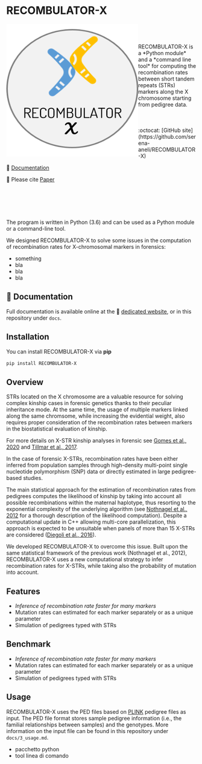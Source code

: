 # RECOMBULATOR-X

<p align="center">
  <img align="left" width="350" height="350" src="docs/assets/images/LOGO.png">
</p>
<br/>
<br/>
<br/>
RECOMBULATOR-X is a *Python module* and a *command line tool* for computing the recombination rates between short tandem repeats (STRs) markers along the X chromosome starting from pedigree data.
<br/>
<br/>
<br/>
<br/>
:octocat: [GitHub site](https://github.com/serena-aneli/RECOMBULATOR-X)

:open_book: [Documentation](https://serena-aneli.github.io/RECOMBULATOR-X/)

:page_facing_up: Please cite [Paper]()

<br/>
<br/>
<br/>
<br/>


The program is written in Python (3.6) and can be used as a Python module or a command-line tool. 

We designed RECOMBULATOR-X to solve some issues in the computation of recombination rates for X-chromosomal markers in forensics:

* something
* bla
* bla
* bla


## :open_book: Documentation
Full documentation is available online at the :open_book: [dedicated website](https://serena-aneli.github.io/RECOMBULATOR-X/), or in this repository under ```docs```.


## Installation

You can install RECOMBULATOR-X via **pip**

```bash
pip install RECOMBULATOR-X
```


## Overview

STRs located on the X chromosome are a valuable resource for solving complex kinship cases in forensic genetics thanks to their peculiar inheritance mode. At the same time, the usage of multiple markers linked along the same chromsome, while increasing the evidential weight, also requires proper consideration of the recombination rates between markers in the biostatistical evaluation of kinship.

For more details on X-STR kinship analyses in forensic see [Gomes et al., 2020](https://www.frontiersin.org/articles/10.3389/fgene.2020.00926/full) and [Tillmar et al., 2017](https://www.sciencedirect.com/science/article/pii/S1872497317301126?via%3Dihub).

In the case of forensic X-STRs, recombination rates have been either inferred from population samples through high-density multi-point single nucleotide polymorphism (SNP) data or directly estimated in large pedigree-based studies.

The main statistical approach for the estimation of recombination rates from pedigrees computes the likelihood of kinship by taking into account all possible recombinations within the maternal haplotype, thus resorting to the exponential complexity of the underlying algorithm (see [Nothnagel et al., 2012](https://www.sciencedirect.com/science/article/pii/S1872497312000713?via%3Dihub) for a thorough description of the likelihood computation). Despite a computational update in C++ allowing multi-core parallelization, this approach is expected to be unsuitable when panels of more than 15 X-STRs are considered ([Diegoli et al., 2016](https://www.sciencedirect.com/science/article/pii/S1872497316301247?via%3Dihub)).

We developed RECOMBULATOR-X to overcome this issue. Built upon the same statistical framework of the previous work (Nothnagel et al., 2012), RECOMBULATOR-X uses a new computational strategy to infer recombination rates for X-STRs, while taking also the probability of mutation into account. 

## Features

- *Inference of recombination rate faster for many markers*
- Mutation rates can estimated for each marker separately or as a unique parameter 
- Simulation of pedigrees typed with STRs

## Benchmark

- *Inference of recombination rate faster for many markers*
- Mutation rates can estimated for each marker separately or as a unique parameter 
- Simulation of pedigrees typed with STRs

## Usage

RECOMBULATOR-X uses the PED files based on [PLINK](https://www.cog-genomics.org/plink/) pedigree files as input. The PED file format stores sample pedigree information (i.e., the familial relationships between samples) and the genotypes. More information on the input file can be found in this repository under ```docs/3_usage.md```.

- pacchetto python
- tool linea di comando
